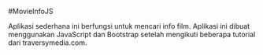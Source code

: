 #MovieInfoJS

Aplikasi sederhana ini berfungsi untuk mencari info film. Aplikasi ini dibuat menggunakan JavaScript dan Bootstrap setelah mengikuti beberapa tutorial dari traversymedia.com.